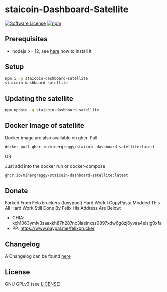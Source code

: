 staicoin-Dashboard-Satellite
======

[![Software License](https://img.shields.io/badge/license-GPL--3.0-brightgreen.svg?style=flat-square)](LICENSE)
[![npm](https://img.shields.io/npm/v/staicoin-dashboard-satellite.svg?style=flat-square)](https://registry.npmjs.org/staicoin-dashboard-satellite)

## Prerequisites

- nodejs >= 12, see [here](https://docs.foxypool.io/general/installing-nodejs/) how to install it

## Setup

```bash
npm i -g staicoin-dashboard-satellite
staicoin-dashboard-satellite
```

## Updating the satellite

```bash
npm update -g staicoin-dashboard-satellite
```

## Docker Image of satellite

Docker image are also available on ghcr.
Pull

```bash
docker pull ghcr.io/minergreggy/staicoin-dashboard-satellite:latest
```

OR

Just add into the docker run or docker-compose

```bash
ghcr.io/minergreggy/staicoin-dashboard-satellite:latest
```

## Donate

Forked From Felixbruckers (foxypool) Hard Work I CopyPasta Modded This All Hard Work Still Done By Felix His Address Are Below:

- CHIA: xch1063ymlv3saaxkh87h287nc3laelnxss0897xdw6g8zj6yvaa4elslg0xfa
- PP: https://www.paypal.me/felixbrucker

## Changelog

A Changelog can be found [here](https://github.com/MinerGreggy/staicoin-dashboard-satellite/blob/master/CHANGELOG.md)

## License

GNU GPLv3 (see [LICENSE](https://github.com/MinerGreggy/staicoin-dashboard-satellite/blob/master/LICENSE))

